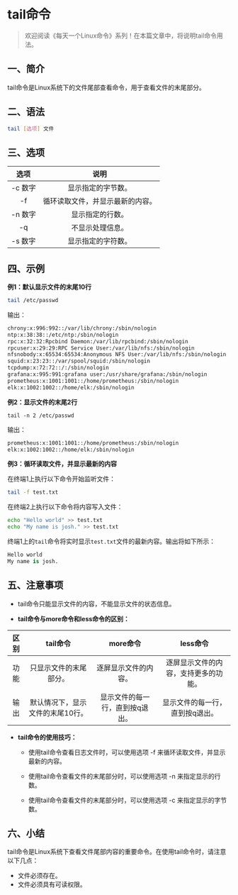 # tail命令



> 欢迎阅读《每天一个Linux命令》系列！在本篇文章中，将说明tail命令用法。

## 一、简介

tail命令是Linux系统下的文件尾部查看命令，用于查看文件的末尾部分。



## 二、语法

```bash
tail [选项] 文件
```



## 三、选项

|  选项   |               说明               |
| :-----: | :------------------------------: |
| -c 数字 |        显示指定的字节数。        |
|   -f    | 循环读取文件，并显示最新的内容。 |
| -n 数字 |         显示指定的行数。         |
|   -q    |         不显示处理信息。         |
| -s 数字 |        显示指定的字符数。        |



## 四、示例

**例1：默认显示文件的末尾10行**

```bash
tail /etc/passwd
```

输出：

```bash
chrony:x:996:992::/var/lib/chrony:/sbin/nologin
ntp:x:38:38::/etc/ntp:/sbin/nologin
rpc:x:32:32:Rpcbind Daemon:/var/lib/rpcbind:/sbin/nologin
rpcuser:x:29:29:RPC Service User:/var/lib/nfs:/sbin/nologin
nfsnobody:x:65534:65534:Anonymous NFS User:/var/lib/nfs:/sbin/nologin
squid:x:23:23::/var/spool/squid:/sbin/nologin
tcpdump:x:72:72::/:/sbin/nologin
grafana:x:995:991:grafana user:/usr/share/grafana:/sbin/nologin
prometheus:x:1001:1001::/home/prometheus:/sbin/nologin
elk:x:1002:1002::/home/elk:/sbin/nologin
```

**例2：显示文件的末尾2行**

```
tail -n 2 /etc/passwd
```

输出： 

```bash
prometheus:x:1001:1001::/home/prometheus:/sbin/nologin
elk:x:1002:1002::/home/elk:/sbin/nologin
```

**例3：循环读取文件，并显示最新的内容**

在终端1上执行以下命令开始监听文件：

```bash
tail -f test.txt
```

在终端2上执行以下命令将内容写入文件：

```bash
echo "Hello world" >> test.txt
echo "My name is josh." >> test.txt
```

终端1上的`tail`命令将实时显示`test.txt`文件的最新内容。输出将如下所示：

```python
Hello world
My name is josh.
```



## 五、注意事项

- tail命令只能显示文件的内容，不能显示文件的状态信息。

- **tail命令与more命令和less命令的区别：**

| 区别 |             tail命令             |            more命令             |               less命令               |
| :--: | :------------------------------: | :-----------------------------: | :----------------------------------: |
| 功能 |      只显示文件的末尾部分。      |      逐屏显示文件的内容。       | 逐屏显示文件的内容，支持更多的功能。 |
| 输出 | 默认情况下，显示文件的末尾10行。 | 显示文件的每一行，直到按q退出。 |   显示文件的每一行，直到按q退出。    |

- **tail命令的使用技巧：**

  - 使用tail命令查看日志文件时，可以使用选项 -f 来循环读取文件，并显示最新的内容。

  - 使用tail命令查看文件的末尾部分时，可以使用选项 -n 来指定显示的行数。

  - 使用tail命令查看文件的末尾部分时，可以使用选项 -c 来指定显示的字节数。




## 六、小结

tail命令是Linux系统下查看文件尾部内容的重要命令。在使用tail命令时，请注意以下几点：

- 文件必须存在。
- 文件必须具有可读权限。

